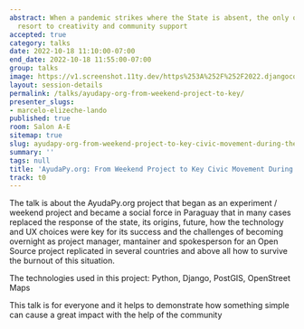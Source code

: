 ```yaml
---
abstract: When a pandemic strikes where the State is absent, the only option is to
  resort to creativity and community support
accepted: true
category: talks
date: 2022-10-18 11:10:00-07:00
end_date: 2022-10-18 11:55:00-07:00
group: talks
image: https://v1.screenshot.11ty.dev/https%253A%252F%252F2022.djangocon.us%252Fpresenters%252Fmarcelo-elizeche-lando%252Fopengraph%252F
layout: session-details
permalink: /talks/ayudapy-org-from-weekend-project-to-key/
presenter_slugs:
- marcelo-elizeche-lando
published: true
room: Salon A-E
sitemap: true
slug: ayudapy-org-from-weekend-project-to-key-civic-movement-during-the-pandemic
summary: ''
tags: null
title: 'AyudaPy.org: From Weekend Project to Key Civic Movement During the Pandemic'
track: t0
---
```


The talk is about the AyudaPy.org project that began as an experiment / weekend project and became a social force in Paraguay that in many cases replaced the response of the state, its origins, future, how the technology and UX choices were key for its success and the challenges of becoming overnight as project manager, mantainer and spokesperson for an Open Source project replicated in several countries and above all how to survive the burnout of this situation.

The technologies used in this project: Python, Django, PostGIS, OpenStreet Maps

This talk is for everyone and it helps to demonstrate how something simple can cause a great impact with the help of the community
